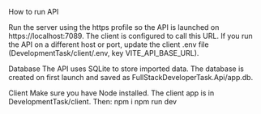 How to run
API

Run the server using the https profile so the API is launched on https://localhost:7089.
The client is configured to call this URL. If you run the API on a different host or port, update the client .env file (DevelopmentTask/client/.env, key VITE_API_BASE_URL).

Database
The API uses SQLite to store imported data. The database is created on first launch and saved as FullStackDeveloperTask.Api/app.db.

Client
Make sure you have Node installed. The client app is in DevelopmentTask/client. 
Then:
npm i
npm run dev
